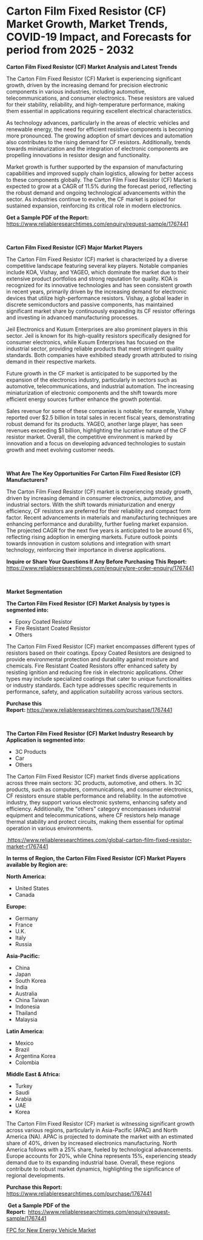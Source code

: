 <p><h1>Carton Film Fixed Resistor (CF) Market Growth, Market Trends, COVID-19 Impact, and Forecasts for period from 2025 - 2032</h1></p><p><strong>Carton Film Fixed Resistor (CF) Market Analysis and Latest Trends</strong></p>
<p><p>The Carton Film Fixed Resistor (CF) Market is experiencing significant growth, driven by the increasing demand for precision electronic components in various industries, including automotive, telecommunications, and consumer electronics. These resistors are valued for their stability, reliability, and high-temperature performance, making them essential in applications requiring excellent electrical characteristics.</p><p>As technology advances, particularly in the areas of electric vehicles and renewable energy, the need for efficient resistive components is becoming more pronounced. The growing adoption of smart devices and automation also contributes to the rising demand for CF resistors. Additionally, trends towards miniaturization and the integration of electronic components are propelling innovations in resistor design and functionality.</p><p>Market growth is further supported by the expansion of manufacturing capabilities and improved supply chain logistics, allowing for better access to these components globally. The Carton Film Fixed Resistor (CF) Market is expected to grow at a CAGR of 11.5% during the forecast period, reflecting the robust demand and ongoing technological advancements within the sector. As industries continue to evolve, the CF market is poised for sustained expansion, reinforcing its critical role in modern electronics.</p></p>
<p><strong>Get a Sample PDF of the Report:&nbsp;</strong> <a href="https://www.reliableresearchtimes.com/enquiry/request-sample/1767441?utm_campaign=1933&utm_medium=2&utm_source=Github&utm_content=ia&utm_term=13022025&utm_id=carton-film-fixed-resistor-cf">https://www.reliableresearchtimes.com/enquiry/request-sample/1767441</a></p>
<p>&nbsp;</p>
<p><strong>Carton Film Fixed Resistor (CF) Major Market Players</strong></p>
<p><p>The Carton Film Fixed Resistor (CF) market is characterized by a diverse competitive landscape featuring several key players. Notable companies include KOA, Vishay, and YAGEO, which dominate the market due to their extensive product portfolios and strong reputation for quality. KOA is recognized for its innovative technologies and has seen consistent growth in recent years, primarily driven by the increasing demand for electronic devices that utilize high-performance resistors. Vishay, a global leader in discrete semiconductors and passive components, has maintained significant market share by continuously expanding its CF resistor offerings and investing in advanced manufacturing processes.</p><p>Jeil Electronics and Kusum Enterprises are also prominent players in this sector. Jeil is known for its high-quality resistors specifically designed for consumer electronics, while Kusum Enterprises has focused on the industrial sector, providing reliable products that meet stringent quality standards. Both companies have exhibited steady growth attributed to rising demand in their respective markets.</p><p>Future growth in the CF market is anticipated to be supported by the expansion of the electronics industry, particularly in sectors such as automotive, telecommunications, and industrial automation. The increasing miniaturization of electronic components and the shift towards more efficient energy sources further enhance the growth potential.</p><p>Sales revenue for some of these companies is notable; for example, Vishay reported over $2.5 billion in total sales in recent fiscal years, demonstrating robust demand for its products. YAGEO, another large player, has seen revenues exceeding $1 billion, highlighting the lucrative nature of the CF resistor market. Overall, the competitive environment is marked by innovation and a focus on developing advanced technologies to sustain growth and meet evolving customer needs.</p></p>
<p>&nbsp;</p>
<p><strong>What Are The Key Opportunities For Carton Film Fixed Resistor (CF) Manufacturers?</strong></p>
<p><p>The Carton Film Fixed Resistor (CF) market is experiencing steady growth, driven by increasing demand in consumer electronics, automotive, and industrial sectors. With the shift towards miniaturization and energy efficiency, CF resistors are preferred for their reliability and compact form factor. Recent advancements in materials and manufacturing techniques are enhancing performance and durability, further fueling market expansion. The projected CAGR for the next five years is anticipated to be around 6%, reflecting rising adoption in emerging markets. Future outlook points towards innovation in custom solutions and integration with smart technology, reinforcing their importance in diverse applications.</p></p>
<p><strong>Inquire or Share Your Questions If Any Before Purchasing This Report:</strong> <a href="https://www.reliableresearchtimes.com/enquiry/pre-order-enquiry/1767441?utm_campaign=1933&utm_medium=2&utm_source=Github&utm_content=ia&utm_term=13022025&utm_id=carton-film-fixed-resistor-cf">https://www.reliableresearchtimes.com/enquiry/pre-order-enquiry/1767441</a></p>
<p>&nbsp;</p>
<p><strong>Market Segmentation</strong></p>
<p><strong>The Carton Film Fixed Resistor (CF) Market Analysis by types is segmented into:</strong></p>
<p><ul><li>Epoxy Coated Resistor</li><li>Fire Resistant Coated Resistor</li><li>Others</li></ul></p>
<p><p>The Carton Film Fixed Resistor (CF) market encompasses different types of resistors based on their coatings. Epoxy Coated Resistors are designed to provide environmental protection and durability against moisture and chemicals. Fire Resistant Coated Resistors offer enhanced safety by resisting ignition and reducing fire risk in electronic applications. Other types may include specialized coatings that cater to unique functionalities or industry standards. Each type addresses specific requirements in performance, safety, and application suitability across various sectors.</p></p>
<p><strong>Purchase this Report:&nbsp;</strong><a href="https://www.reliableresearchtimes.com/purchase/1767441?utm_campaign=1933&utm_medium=2&utm_source=Github&utm_content=ia&utm_term=13022025&utm_id=carton-film-fixed-resistor-cf">https://www.reliableresearchtimes.com/purchase/1767441</a></p>
<p>&nbsp;</p>
<p><strong>The Carton Film Fixed Resistor (CF) Market Industry Research by Application is segmented into:</strong></p>
<p><ul><li>3C Products</li><li>Car</li><li>Others</li></ul></p>
<p><p>The Carton Film Fixed Resistor (CF) market finds diverse applications across three main sectors: 3C products, automotive, and others. In 3C products, such as computers, communications, and consumer electronics, CF resistors ensure stable performance and reliability. In the automotive industry, they support various electronic systems, enhancing safety and efficiency. Additionally, the "others" category encompasses industrial equipment and telecommunications, where CF resistors help manage thermal stability and protect circuits, making them essential for optimal operation in various environments.</p></p>
<p><a href="https://www.reliableresearchtimes.com/global-carton-film-fixed-resistor-market-r1767441?utm_campaign=1933&utm_medium=2&utm_source=Github&utm_content=ia&utm_term=13022025&utm_id=carton-film-fixed-resistor-cf">&nbsp;https://www.reliableresearchtimes.com/global-carton-film-fixed-resistor-market-r1767441</a></p>
<p><strong>In terms of Region, the Carton Film Fixed Resistor (CF) Market Players available by Region are:</strong></p>
<p>
    <p> <strong> North America: </strong>
        <ul>
            <li>United States</li>
            <li>Canada</li>
        </ul>
        </p> 
    <p> <strong> Europe: </strong>
        <ul>
            <li>Germany</li>
            <li>France</li>
            <li>U.K.</li>
            <li>Italy</li>
            <li>Russia</li>
        </ul>
        </p> 
    <p> <strong> Asia-Pacific: </strong>
        <ul>
            <li>China</li>
            <li>Japan</li>
            <li>South Korea</li>
            <li>India</li>
            <li>Australia</li>
            <li>China Taiwan</li>
            <li>Indonesia</li>
            <li>Thailand</li>
            <li>Malaysia</li>
        </ul>
        </p> 
    <p> <strong> Latin America: </strong>
        <ul>
            <li>Mexico</li>
            <li>Brazil</li>
            <li>Argentina Korea</li>
            <li>Colombia</li>
        </ul>
        </p> 
    <p> <strong> Middle East & Africa: </strong>
        <ul>
            <li>Turkey</li>
            <li>Saudi</li>
            <li>Arabia</li>
            <li>UAE</li>
            <li>Korea</li>
        </ul>
    </p>
    </p>
<p><p>The Carton Film Fixed Resistor (CF) market is witnessing significant growth across various regions, particularly in Asia-Pacific (APAC) and North America (NA). APAC is projected to dominate the market with an estimated share of 40%, driven by increased electronics manufacturing. North America follows with a 25% share, fueled by technological advancements. Europe accounts for 20%, while China represents 15%, experiencing steady demand due to its expanding industrial base. Overall, these regions contribute to robust market dynamics, highlighting the significance of regional developments.</p></p>
<p><strong>Purchase this Report: </strong><a href="https://www.reliableresearchtimes.com/purchase/1767441?utm_campaign=1933&utm_medium=2&utm_source=Github&utm_content=ia&utm_term=13022025&utm_id=carton-film-fixed-resistor-cf">https://www.reliableresearchtimes.com/purchase/1767441</a></p>
<p>&nbsp;<strong>Get a Sample PDF of the Report:&nbsp;&nbsp;</strong><a href="https://www.reliableresearchtimes.com/enquiry/request-sample/1767441?utm_campaign=1933&utm_medium=2&utm_source=Github&utm_content=ia&utm_term=13022025&utm_id=carton-film-fixed-resistor-cf">https://www.reliableresearchtimes.com/enquiry/request-sample/1767441</a></p>
<p><strong></strong></p>
<p><p><a href="https://github.com/julyju69/Market-Research-Report-List-6/blob/main/fpc-for-new-energy-vehicle-market.md?utm_campaign=1933&utm_medium=2&utm_source=Github&utm_content=ia&utm_term=13022025&utm_id=carton-film-fixed-resistor-cf">FPC for New Energy Vehicle Market</a></p></p>